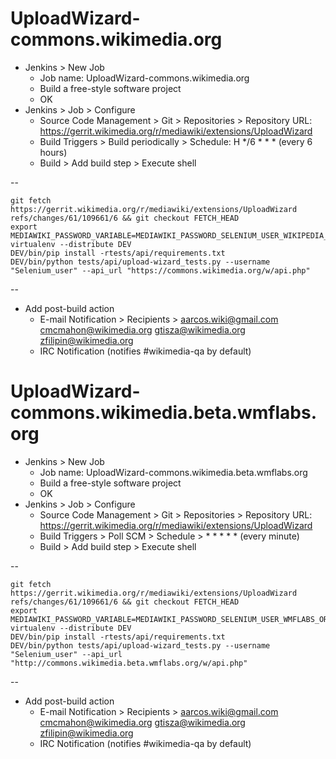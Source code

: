 # UploadWizard-commons.wikimedia.org

- Jenkins > New Job
  - Job name: UploadWizard-commons.wikimedia.org
  - Build a free-style software project
  - OK
- Jenkins > Job > Configure
  - Source Code Management > Git > Repositories > Repository URL: https://gerrit.wikimedia.org/r/mediawiki/extensions/UploadWizard
  - Build Triggers > Build periodically > Schedule: H */6 * * * (every 6 hours)
  - Build > Add build step > Execute shell

--

    git fetch https://gerrit.wikimedia.org/r/mediawiki/extensions/UploadWizard refs/changes/61/109661/6 && git checkout FETCH_HEAD
    export MEDIAWIKI_PASSWORD_VARIABLE=MEDIAWIKI_PASSWORD_SELENIUM_USER_WIKIPEDIA_ORG
    virtualenv --distribute DEV
    DEV/bin/pip install -rtests/api/requirements.txt
    DEV/bin/python tests/api/upload-wizard_tests.py --username "Selenium_user" --api_url "https://commons.wikimedia.org/w/api.php"

--

  - Add post-build action
    - E-mail Notification > Recipients > aarcos.wiki@gmail.com cmcmahon@wikimedia.org gtisza@wikimedia.org zfilipin@wikimedia.org
    - IRC Notification (notifies #wikimedia-qa by default)



# UploadWizard-commons.wikimedia.beta.wmflabs.org

- Jenkins > New Job
  - Job name: UploadWizard-commons.wikimedia.beta.wmflabs.org
  - Build a free-style software project
  - OK
- Jenkins > Job > Configure
  - Source Code Management > Git > Repositories > Repository URL: https://gerrit.wikimedia.org/r/mediawiki/extensions/UploadWizard
  - Build Triggers > Poll SCM > Schedule > * * * * * (every minute)
  - Build > Add build step > Execute shell

--

    git fetch https://gerrit.wikimedia.org/r/mediawiki/extensions/UploadWizard refs/changes/61/109661/6 && git checkout FETCH_HEAD
    export MEDIAWIKI_PASSWORD_VARIABLE=MEDIAWIKI_PASSWORD_SELENIUM_USER_WMFLABS_ORG
    virtualenv --distribute DEV
    DEV/bin/pip install -rtests/api/requirements.txt
    DEV/bin/python tests/api/upload-wizard_tests.py --username "Selenium_user" --api_url "http://commons.wikimedia.beta.wmflabs.org/w/api.php"

--

  - Add post-build action
    - E-mail Notification > Recipients > aarcos.wiki@gmail.com cmcmahon@wikimedia.org gtisza@wikimedia.org zfilipin@wikimedia.org
    - IRC Notification (notifies #wikimedia-qa by default)
